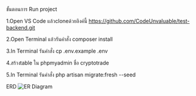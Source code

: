 ขั้นตอนการ Run project

1.Open VS Code แล้วcloneด้วยลิงค์นี้ https://github.com/CodeUnvaluable/test-backend.git

2.Open Terminal แล้วรันคำสั่ง composer install

3.In Terminal รันคำสั่ง cp .env.example .env

4.สร้างtable ใน phpmyadmin ชื่อ cryptotrade

5.In Terminal รันคำสั่ง php artisan migrate:fresh --seed

ERD
![ER Diagram](https://github.com/user-attachments/assets/5720412c-784c-4e85-9689-9752c3bc1ed8)
